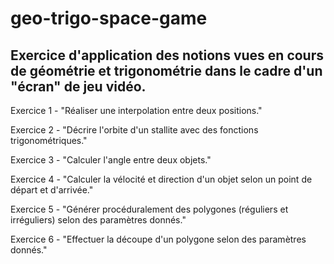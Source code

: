 # geo-trigo-space-game

## Exercice d'application des notions vues en cours de géométrie et trigonométrie dans le cadre d'un "écran" de jeu vidéo.

Exercice 1 - "Réaliser une interpolation entre deux positions."

Exercice 2 - "Décrire l'orbite d'un stallite avec des fonctions trigonométriques."

Exercice 3 - "Calculer l'angle entre deux objets."

Exercice 4 - "Calculer la vélocité et direction d'un objet selon un point de départ et d'arrivée."

Exercice 5 - "Générer procéduralement des polygones (réguliers et irréguliers) selon des paramètres donnés."

Exercice 6 - "Effectuer la découpe d'un polygone selon des paramètres donnés."
